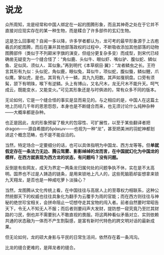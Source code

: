 # 说龙

众所周知，龙是经常和中国人绑定在一起的图腾形象，而且其神奇之处在于它并不直接对应现实存在的某一种生物，而是糅合了许多部件的玄幻生物。

这是怎么回事呢？自闻一多以降，许多学者都认为，龙可考的最早形象源于上古庖羲氏的蛇图腾，而后在兼并其他部落政权的过程中，不断吸收添加其他部落的动物图腾部件（类似于不列颠米字旗的演变，但组分更复杂多变）而成型，到宋代已经确凿无疑变为一个缝合怪了：“角似鹿、头似牛、眼似虾、嘴似驴、腹似蛇、鳞似鱼、足似凤、须似人、耳似象。”再到明代《本草纲目·翼》：“龙者鳞虫之长。王符言其形有九似：头似驼，角似鹿，眼似兔，耳似牛，项似蛇，腹似蜃，鳞似鲤，爪似鹰，掌似虎，是也。其背有八十一鳞，具九九阳数。其声如戛铜盘。口旁有须髯，颔下有明珠，喉下有逆鳞。头上有博山，又名尺木，龙无尺木不能升天。呵气成云，既能变水，又能变火。”可见其形象还是与时俱进的，常有众多不同的版本。

无论如何，它是一个缝合怪的事实是显而易见的。与之相应的是，中国人在这篇土地上历经几千年的恩恩怨怨，本身也是不断缝合而来，也无须讨论什么纯种杂种——大概率都是杂种。

也正是因此，龙的形象预留了极大的包容性、可扩展性，以至于某些翻译者把dragon——源自希腊的δράκων——也视为一种“龙”，甚至把美洲的羽蛇神都划进这个概念范畴，也不是不能自洽的。

当然，特定场合一定要细分的话，也可以具体指明为中国龙、西方龙等等。但**单就假定存在一条法力无边、腾云驾雾、影影绰绰的龙而言，在中国就幻化为中国龙的模样，在西方就表现为西方龙的状态，有问题吗？没有问题。**

反倒是有些网友，成天为界定一两条龙归属何处的问题争执不休，实在是不太高明。国界也不过是人铸造的链条，是用来锁地上凡人的，这些死脑筋却妄想拿来锁九天翔龙，是否也是一种咸吃萝卜淡操心？

当然，龙图腾从文化传统上看，在中国往往与高居人上的至尊权力相联系，这种公然统御天下的权威也往往具象化为翻手为云覆手为雨的官能；而在西方则往往与神秘的绝世珍宝相关，会拼命阻止一切想夺走其宝物的闯入者。前者自然要时常昭告天下，令无人不知无人不服；而后者则要闷声大发财，提防想一窥究竟乃至拦其财路的刁民，倒也并不需要别人不敢直视的畏服。将这两种看似矛盾对立、实则依赖共通的状态融为一体而不产生割裂感，是富有新时代特色的跨文明对话的最新成果。

但无论如何，龙的硕大身影与平民的日常生活间，依然存在着一条鸿沟。

比龙的缝合更难的，是拜龙者的缝合。